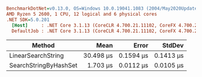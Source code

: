 ``` ini

BenchmarkDotNet=v0.13.0, OS=Windows 10.0.19041.1083 (2004/May2020Update/20H1)
AMD Ryzen 5 2600, 1 CPU, 12 logical and 6 physical cores
.NET SDK=5.0.201
  [Host]     : .NET Core 3.1.13 (CoreCLR 4.700.21.11102, CoreFX 4.700.21.11602), X64 RyuJIT  [AttachedDebugger]
  DefaultJob : .NET Core 3.1.13 (CoreCLR 4.700.21.11102, CoreFX 4.700.21.11602), X64 RyuJIT


```
|                Method |      Mean |     Error |    StdDev |
|---------------------- |----------:|----------:|----------:|
|    LinearSearchString | 30.498 μs | 0.1594 μs | 0.1413 μs |
| SearchStringByHashSet |  1.703 μs | 0.0112 μs | 0.0105 μs |
